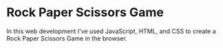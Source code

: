 # Rock Paper Scissors Game

In this web development I've used JavaScript, HTML, and CSS to create a Rock Paper Scissors Game in the browser.
